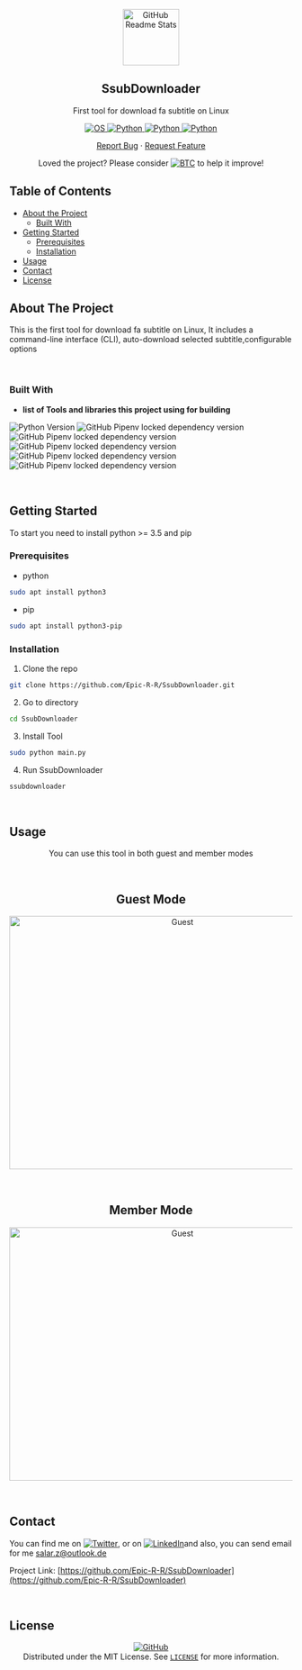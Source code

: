 <p align="center">
 <img width="100px" src="https://uupload.ir/files/xevo_logo.png" align="center" alt="GitHub Readme Stats" />
 <h2 align="center">SsubDownloader</h2>
 <p align="center">First tool for download fa subtitle on Linux</p>
</p>
  <p align="center">
  <a href="">
      <img alt="OS" src="https://img.shields.io/badge/OS-Linux-Information?style=flat&logo=Linux&logoColor=white&color=2bbc8a" />
    </a>
    <a href="https://www.python.org/">
      <img alt="Python" src="https://img.shields.io/badge/Code-Python-Information?style=flat&logo=python&logoColor=white&color=2bbc8a" />
    </a>
    <a href="https://www.python.org/">
      <img alt="Python" src="https://img.shields.io/badge/Editor-IntelliJ_PyCharm_Pro-informational?style=flat&logo=intellij-idea&logoColor=white&color=2bbc8a" />
    </a>
    <a href="https://www.python.org/">
      <img alt="Python" src="https://img.shields.io/badge/Shell-Bash-informational?style=flat&logo=gnu-bash&logoColor=white&color=2bbc8a" />
    </a>
    <br />
  </p>
  <p align="center">
    <a href="https://github.com/Epic-R-R/SsubDownloader/issues/new/choose">Report Bug</a>
    ·
    <a href="https://github.com/Epic-R-R/SsubDownloader/issues/new/choose">Request Feature</a>
  </p>

<p align="center">Loved the project? Please consider <a href="https://blockchain.com/btc/payment_request?address=1EtdgCxD6psi1JHKzFacHPXJaaTVJabxJP&amount=0.00007272&message=Donate SsubDownlaoder"><img alt="BTC" src="https://img.shields.io/badge/BTC-1KodCipfz5zkMN8SxVFWd3ZUxonKnnYXAA-informational?style=flat&logo=BITCOIN&logoColor=yellow&color=1374DA" /></a> to help it improve!
<br/>

## Table of Contents

* [About the Project](#about-the-project)
  * [Built With](#built-with)
* [Getting Started](#getting-started)
  * [Prerequisites](#prerequisites)
  * [Installation](#installation)
* [Usage](#usage)
* [Contact](#contact)
* [License](#license)



## About The Project

<!-- [![Product Name Screen Shot][product-screenshot]](https://example.com) -->

This is the first tool for download fa subtitle on Linux, It includes a command-line interface (CLI), auto-download selected subtitle,configurable options

<br/>

### Built With
- **list of Tools and libraries this project using for building**

![Python Version](https://img.shields.io/badge/python-V3.8-Information?style=for-the-badge&logo=python&logoColor=blue&color=436DDD)
![GitHub Pipenv locked dependency version](https://img.shields.io/badge/beautifulsoup4-V4.9.3-Information?style=for-the-badge&logo=python&logoColor=blue&color=436DDD)
![GitHub Pipenv locked dependency version](https://img.shields.io/badge/wget-V3.2-Information?style=for-the-badge&logo=python&logoColor=blue&color=436DDD)
![GitHub Pipenv locked dependency version](https://img.shields.io/badge/pyfiglet-V0.8.POST1-Information?style=for-the-badge&logo=python&logoColor=blue&color=436DDD)
![GitHub Pipenv locked dependency version](https://img.shields.io/badge/request-v2.24.0-Information?style=for-the-badge&logo=python&logoColor=blue&color=436DDD)
![GitHub Pipenv locked dependency version](https://img.shields.io/badge/PyInquirer-v1.0.3-Information?style=for-the-badge&logo=python&logoColor=blue&color=436DDD)

<br/>

<!-- GETTING STARTED -->
## Getting Started
To start you need to install python >= 3.5 and pip
### Prerequisites

* python
```sh
sudo apt install python3
```
* pip
```sh
sudo apt install python3-pip 
```


### Installation

1. Clone the repo
```sh
git clone https://github.com/Epic-R-R/SsubDownloader.git
```
2. Go to directory 
```sh
cd SsubDownloader
```
3. Install Tool
```sh
sudo python main.py
```
4. Run SsubDownloader
```sh
ssubdownloader
```

<br/>

<!-- USAGE EXAMPLES -->
## Usage

<p align="center">
You can use this tool in both guest and member modes
</p>
<br/>
<h2 align="center">Guest Mode</h2>
<p align="center">
<img alt="Guest" width="600" height="450" src="https://uupload.ir/files/hh0c_use.png">
</p>
<br/>
<h2 align="center">Member Mode</h2>
<p align="center">
<img alt="Guest" width="600" height="450" src="https://uupload.ir/files/yjr_use_account.png">
</p>

<br/>

## Contact

<!-- Actual text -->

You can find me on [![Twitter][1.2]][1], or on [![LinkedIn][2.2]][2]and also, you can send email for me <a href="mailto:salar.z@outlook.de?subject=SsubDownloader">salar.z@outlook.de</a>


<!-- Icons -->

[1.2]: https://uupload.ir/files/0sgh_twitter.png (twitter icon)
[2.2]: https://uupload.ir/files/rgnq_telegram.png (Telegram icon)

<!-- Links to your social media accounts -->

[1]: https://twitter.com/Sullivan__z
[2]: https://t.me/Sullivan_z
Project Link: [https://github.com/Epic-R-R/SsubDownloader](https://github.com/Epic-R-R/SsubDownloader)</p>
<br/>

## License

<p align="center">
<a href="https://github.com/Epic-R-R/SsubDownloader/blob/Sullivan/LICENSE"><img alt="GitHub" src="https://img.shields.io/github/license/Epic-R-R/SsubDownloader?style=for-the-badge"></a>
<br/>
Distributed under the MIT License. See <a href="https://github.com/Epic-R-R/SsubDownloader/blob/Sullivan/LICENSE"><code>LICENSE</code></a> for more information.
</p>
